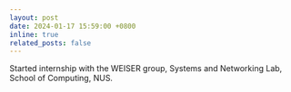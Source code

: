 ```yaml
---
layout: post
date: 2024-01-17 15:59:00 +0800
inline: true
related_posts: false
---
```


Started internship with the WEISER group, Systems and Networking Lab, School of Computing, NUS.